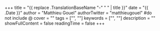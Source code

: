 +++
title = "{{ replace .TranslationBaseName "-" " " | title }}"
date = "{{ .Date }}"
author = "Matthieu Gouel"
authorTwitter = "matthieugouel" #do not include @
cover = ""
tags = ["", ""]
keywords = ["", ""]
description = ""
showFullContent = false
readingTime = false
+++
